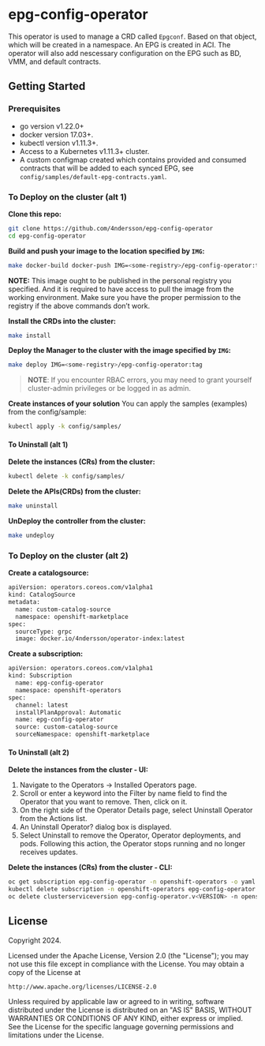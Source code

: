 # epg-config-operator
This operator is used to manage a CRD called `Epgconf`. Based on that object, which will be created in a namespace. An EPG is created in ACI. The operator will also add nescessary configuration on the EPG such as BD, VMM, and default contracts.

## Getting Started

### Prerequisites
- go version v1.22.0+
- docker version 17.03+.
- kubectl version v1.11.3+.
- Access to a Kubernetes v1.11.3+ cluster.
- A custom configmap created which contains provided and consumed contracts that will be added to each synced EPG, see `config/samples/default-epg-contracts.yaml`.

### To Deploy on the cluster (alt 1)
**Clone this repo:**
```sh
git clone https://github.com/4ndersson/epg-config-operator
cd epg-config-operator
```

**Build and push your image to the location specified by `IMG`:**

```sh
make docker-build docker-push IMG=<some-registry>/epg-config-operator:tag
```

**NOTE:** This image ought to be published in the personal registry you specified.
And it is required to have access to pull the image from the working environment.
Make sure you have the proper permission to the registry if the above commands don’t work.

**Install the CRDs into the cluster:**

```sh
make install
```

**Deploy the Manager to the cluster with the image specified by `IMG`:**

```sh
make deploy IMG=<some-registry>/epg-config-operator:tag
```

> **NOTE**: If you encounter RBAC errors, you may need to grant yourself cluster-admin
privileges or be logged in as admin.

**Create instances of your solution**
You can apply the samples (examples) from the config/sample:

```sh
kubectl apply -k config/samples/
```

#### To Uninstall (alt 1)
**Delete the instances (CRs) from the cluster:**

```sh
kubectl delete -k config/samples/
```

**Delete the APIs(CRDs) from the cluster:**

```sh
make uninstall
```

**UnDeploy the controller from the cluster:**

```sh
make undeploy
```

### To Deploy on the cluster (alt 2)
**Create a catalogsource:**
```sh
apiVersion: operators.coreos.com/v1alpha1
kind: CatalogSource
metadata:
  name: custom-catalog-source
  namespace: openshift-marketplace 
spec:
  sourceType: grpc
  image: docker.io/4ndersson/operator-index:latest
```

**Create a subscription:**
```sh
apiVersion: operators.coreos.com/v1alpha1
kind: Subscription
  name: epg-config-operator
  namespace: openshift-operators
spec:
  channel: latest
  installPlanApproval: Automatic
  name: epg-config-operator
  source: custom-catalog-source
  sourceNamespace: openshift-marketplace
```

#### To Uninstall (alt 2)
**Delete the instances from the cluster - UI:**

1. Navigate to the Operators → Installed Operators page.
2. Scroll or enter a keyword into the Filter by name field to find the Operator that you want to remove. Then, click on it.
3. On the right side of the Operator Details page, select Uninstall Operator from the Actions list.
4. An Uninstall Operator? dialog box is displayed.
5. Select Uninstall to remove the Operator, Operator deployments, and pods. Following this action, the Operator stops running and no longer receives updates.

**Delete the instances (CRs) from the cluster - CLI:**

```sh
oc get subscription epg-config-operator -n openshift-operators -o yaml | grep currentCSV
kubectl delete subscription -n openshift-operators epg-config-operator
oc delete clusterserviceversion epg-config-operator.v<VERSION> -n openshift-operators
```

## License

Copyright 2024.

Licensed under the Apache License, Version 2.0 (the "License");
you may not use this file except in compliance with the License.
You may obtain a copy of the License at

    http://www.apache.org/licenses/LICENSE-2.0

Unless required by applicable law or agreed to in writing, software
distributed under the License is distributed on an "AS IS" BASIS,
WITHOUT WARRANTIES OR CONDITIONS OF ANY KIND, either express or implied.
See the License for the specific language governing permissions and
limitations under the License.
